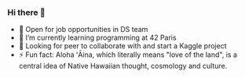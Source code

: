 ### Hi there 👋

<!--
**Ainapalma/Ainapalma** is a ✨ _special_ ✨ repository because its `README.md` (this file) appears on your GitHub profile.
Here are some ideas to get you started:

- 🤔 I’m looking for help with ...
- - 📫 How to reach me: ...
- - 💬 Ask me about 
- 😄 Pronouns: ...
- 
-->

- 🔭 Open for job opportunities in DS team
- 🌱 I’m currently learning programming at 42 Paris
- 👯 Looking for peer to collaborate with and start a Kaggle project
- ⚡ Fun fact: Aloha ʻĀina, which literally means "love of the land", is a central idea of Native Hawaiian thought, cosmology and culture. 
